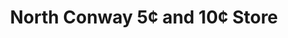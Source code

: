 ---
title: "North Conway 5¢ and 10¢ Store"
url: /north-conway/north-conway-5c-and-10c-store/
shop: Andenken
---